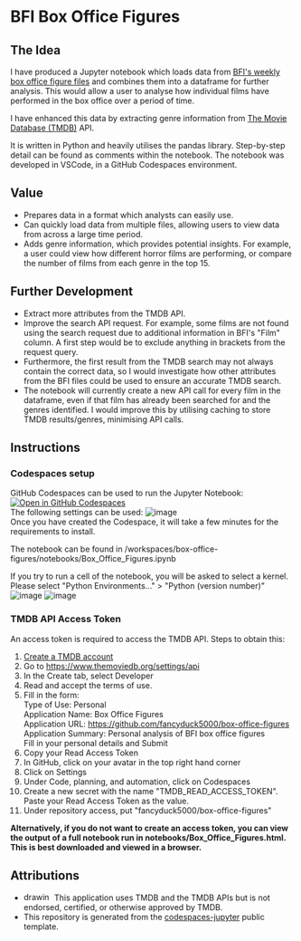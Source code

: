 # BFI Box Office Figures

## The Idea
I have produced a Jupyter notebook which loads data from [BFI's weekly box office figure files](https://www.bfi.org.uk/industry-data-insights/weekend-box-office-figures) and combines them into a dataframe for further analysis. This would allow a user to analyse how individual films have performed in the box office over a period of time.

I have enhanced this data by extracting genre information from [The Movie Database (TMDB)](https://www.themoviedb.org/) API.

It is written in Python and heavily utilises the pandas library. Step-by-step detail can be found as comments within the notebook. The notebook was developed in VSCode, in a GitHub Codespaces environment.

## Value
- Prepares data in a format which analysts can easily use.
- Can quickly load data from multiple files, allowing users to view data from across a large time period.
- Adds genre information, which provides potential insights. For example, a user could view how different horror films are performing, or compare the number of films from each genre in the top 15.

## Further Development
- Extract more attributes from the TMDB API.
- Improve the search API request. For example, some films are not found using the search request due to additional information in BFI's "Film" column. A first step would be to exclude anything in brackets from the request query.
- Furthermore, the first result from the TMDB search may not always contain the correct data, so I would investigate how other attributes from the BFI files could be used to ensure an accurate TMDB search.
- The notebook will currently create a new API call for every film in the dataframe, even if that film has already been searched for and the genres identified. I would improve this by utilising caching to store TMDB results/genres, minimising API calls.

## Instructions
### Codespaces setup
GitHub Codespaces can be used to run the Jupyter Notebook:\
[![Open in GitHub Codespaces](https://github.com/codespaces/badge.svg)](https://codespaces.new/fancyduck5000/box-office-figures?quickstart=1) \
The following settings can be used: ![image](https://github.com/user-attachments/assets/fdc83bce-96a9-4777-a354-2c9f736cde48) \
Once you have created the Codespace, it will take a few minutes for the requirements to install.

The notebook can be found in /workspaces/box-office-figures/notebooks/Box_Office_Figures.ipynb

If you try to run a cell of the notebook, you will be asked to select a kernel. Please select "Python Environments..." > "Python (version number)" \
![image](https://github.com/user-attachments/assets/2b5144fa-83e8-4ac5-a449-77f56be277f9)
![image](https://github.com/user-attachments/assets/23835940-7c81-4612-9322-df400902f00d)

### TMDB API Access Token
An access token is required to access the TMDB API. Steps to obtain this:
1. [Create a TMDB account](https://www.themoviedb.org/signup)
2. Go to https://www.themoviedb.org/settings/api
3. In the Create tab, select Developer
4. Read and accept the terms of use.
5. Fill in the form:\
   Type of Use: Personal\
   Application Name: Box Office Figures\
   Application URL: https://github.com/fancyduck5000/box-office-figures \
   Application Summary: Personal analysis of BFI box office figures\
   Fill in your personal details and Submit
7. Copy your Read Access Token
8. In GitHub, click on your avatar in the top right hand corner
9. Click on Settings
10. Under Code, planning, and automation, click on Codespaces
11. Create a new secret with the name "TMDB_READ_ACCESS_TOKEN". Paste your Read Access Token as the value.
12. Under repository access, put "fancyduck5000/box-office-figures"

**Alternatively, if you do not want to create an access token, you can view the output of a full notebook run in notebooks/Box_Office_Figures.html. This is best downloaded and viewed in a browser.**






## Attributions
- <img src="https://www.themoviedb.org/assets/2/v4/logos/v2/blue_square_1-5bdc75aaebeb75dc7ae79426ddd9be3b2be1e342510f8202baf6bffa71d7f5c4.svg" alt="drawing" width="50" height="15"/> This application uses TMDB and the TMDB APIs but is not endorsed, certified, or otherwise approved by TMDB.
- This repository is generated from the [codespaces-jupyter](https://github.com/github/codespaces-jupyter) public template.
